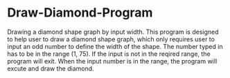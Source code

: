 # Draw-Diamond-Program
Drawing a diamond shape graph by input width.
This program is designed to help user to draw a diamond shape graph,
which only requires user to input an odd number to define the width of the shape.
The number typed in has to be in the range (1, 75).
If the input is not in the reqired range, the program will exit.
When the input number is in the range, the program will excute and draw the diamond.
